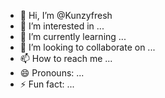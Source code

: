 - 👋 Hi, I’m @Kunzyfresh
- 👀 I’m interested in ...
- 🌱 I’m currently learning ...
- 💞️ I’m looking to collaborate on ...
- 📫 How to reach me ...
- 😄 Pronouns: ...
- ⚡ Fun fact: ...

<!---
Kunzyfresh/Kunzyfresh is a ✨ special ✨ repository because its `README.md` (this file) appears on your GitHub profile.
You can click the Preview link to take a look at your changes.
--->
